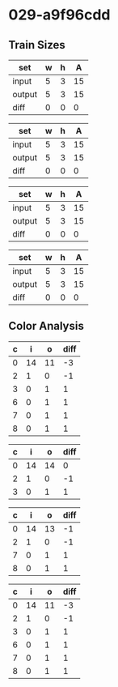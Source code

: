 # 029-a9f96cdd
## Train Sizes

|set|w|h|A|
|---|---|---|---|
|input|5|3|15|
|output|5|3|15|
|diff|0|0|0|


|set|w|h|A|
|---|---|---|---|
|input|5|3|15|
|output|5|3|15|
|diff|0|0|0|


|set|w|h|A|
|---|---|---|---|
|input|5|3|15|
|output|5|3|15|
|diff|0|0|0|


|set|w|h|A|
|---|---|---|---|
|input|5|3|15|
|output|5|3|15|
|diff|0|0|0|


## Color Analysis

|c|i|o|diff|
|---|---|---|---|
|0|14|11|-3|
|2|1|0|-1|
|3|0|1|1|
|6|0|1|1|
|7|0|1|1|
|8|0|1|1|


|c|i|o|diff|
|---|---|---|---|
|0|14|14|0|
|2|1|0|-1|
|3|0|1|1|


|c|i|o|diff|
|---|---|---|---|
|0|14|13|-1|
|2|1|0|-1|
|7|0|1|1|
|8|0|1|1|


|c|i|o|diff|
|---|---|---|---|
|0|14|11|-3|
|2|1|0|-1|
|3|0|1|1|
|6|0|1|1|
|7|0|1|1|
|8|0|1|1|


